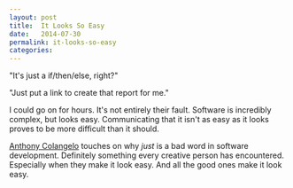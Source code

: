 ```yaml
---
layout: post
title:  It Looks So Easy
date:   2014-07-30
permalink: it-looks-so-easy
categories:
---
```


"It's just a if/then/else, right?"

"Just put a link to create that report for me."

I could go on for hours. It's not entirely their fault. Software is incredibly complex, but looks easy. Communicating that it isn't as easy as it looks proves to be more difficult than it should.

[Anthony Colangelo](http://alistapart.com/blog/post/the-most-dangerous-word-in-software-development) touches on why *just* is a bad word in software development. Definitely something every creative person has encountered. Especially when they make it look easy. And all the good ones make it look easy.


